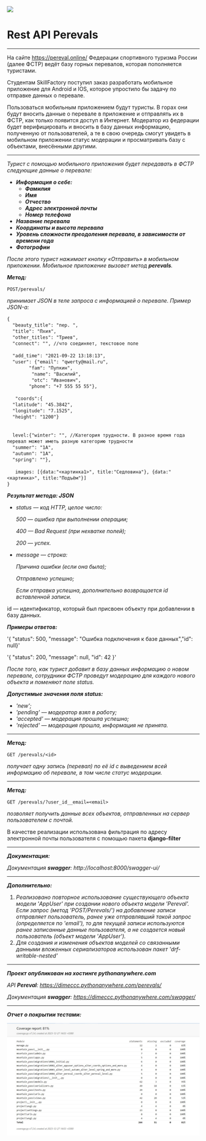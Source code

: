 ![](https://cs9.pikabu.ru/post_img/2017/01/12/9/1484234667137353784.jpg)

# Rest API Perevals
***
На сайте https://pereval.online/ Федерации спортивного туризма России (далее ФСТР) ведёт базу горных перевалов, которая пополняется туристами.

Студентам SkillFactory поступил заказ разработать мобильное приложение для Android и IOS, которое упростило бы задачу по отправке данных о перевале.

Пользоваться мобильным приложением будут туристы. В горах они будут вносить данные о перевале в приложение и отправлять их в ФСТР, как только появится доступ в Интернет.
Модератор из федерации будет верифицировать и вносить в базу данных информацию, полученную от пользователей, а те в свою очередь смогут увидеть в мобильном приложении статус модерации и просматривать базу с объектами, внесёнными другими.
***
_Турист с помощью мобильного приложения будет передавать в ФСТР следующие данные о перевале:_
* *__Информация о себе:__*
    * *__Фамилия__*
    * *__Имя__*
    * *__Отчество__*
    * *__Адрес электронной почты__*
    * *__Номер телефона__*
* *__Название перевала__*
* *__Координаты и высота перевала__*
* *__Уровень сложности преодоления перевала, в зависимости от времени года__*
* *__Фотографии__*

_После этого турист нажимает кнопку «Отправить» в мобильном приложении. Мобильное приложение вызовет метод __perevals__._

*__Метод:__*

```
POST/perevals/
```

_принимает JSON в теле запроса с информацией о перевале. Пример JSON-а:_

```
{
  "beauty_title": "пер. ",
  "title": "Пхия",
  "other_titles": "Триев",
  "connect": "", //что соединяет, текстовое поле
 
  "add_time": "2021-09-22 13:18:13",
  "user": {"email": "qwerty@mail.ru", 		
        "fam": "Пупкин",
		 "name": "Василий",
		 "otc": "Иванович",
        "phone": "+7 555 55 55"}, 
 
   "coords":{
  "latitude": "45.3842",
  "longitude": "7.1525",
  "height": "1200"}
 
 
  level:{"winter": "", //Категория трудности. В разное время года перевал может иметь разную категорию трудности
  "summer": "1А",
  "autumn": "1А",
  "spring": ""},
 
   images: [{data:"<картинка1>", title:"Седловина"}, {data:"<картинка>", title:"Подъём"}]
}
```

*__Результат метода: JSON__*

* _status — код HTTP, целое число:_

    _500 — ошибка при выполнении операции;_

    _400 — Bad Request (при нехватке полей);_

     _200 — успех._


* _message — строка:_

  _Причина ошибки (если она была);_

  _Отправлено успешно;_

  _Если отправка успешна, дополнительно возвращается id вставленной записи._

id — идентификатор, который был присвоен объекту при добавлении в базу данных.

*__Примеры oтветов:__*

'{ "status": 500, "message": "Ошибка подключения к базе данных","id": null}'

'{ "status": 200, "message": null, "id": 42 }'

_После того, как турист добавит в базу данных информацию о новом перевале, сотрудники ФСТР проведут модерацию для каждого нового объекта и поменяют поле status._

*__Допустимые значения поля status:__*

* _'new';_
* _'pending' — модератор взял в работу;_
* _'accepted' — модерация прошла успешно;_
* _'rejected' — модерация прошла, информация не принята._
***

*__Метод:__*

```
GET /perevals/<id>
```

_получает одну запись (перевал) по её id с выведением всей информацию об перевале, в том числе статус модерации._
***

*__Метод:__*

```
GET /perevals/?user_id__email=<email>
```

_позволяет получить данные всех объектов, отправленных на сервер пользователем с почтой._

В качестве реализации использована фильтрация по адресу электронной почты пользователя с помощью пакета **django-filter**
***

*__Документация:__*

_Документация **swagger**: http://localhost:8000/swagger-ui/_ 
***

*__Дополнительно:__*

1. _Реализовано повторное использование существующего объекта модели 'AppUser' при создании нового объекта модели 'Pereval'. Если запрос (метод 'POST/Perevals/') на добавление записи отправляет пользователь, ранее уже отправлявший такой запрос (определяется по 'email'), то для текущей записи используются ранее записанные данные пользователя, а не создается новый пользователь (объект модели 'AppUser')._
2. _Для создания и изменения объектов моделей со связанными данными вложенных сериализаторов использован пакет 'drf-writable-nested'_
***

*__Проект опубликован на хостинге pythonanywhere.com__*

_API **Pereval**: https://dimeccc.pythonanywhere.com/perevals/_

_Документация **swagger**: https://dimeccc.pythonanywhere.com/swagger/_
***

*__Отчет о покрытии тестами:__*

![](pereval_tests.jpg)
